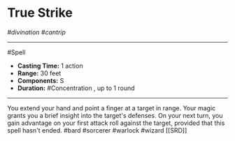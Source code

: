# True Strike
*#divination #cantrip*
___ 
#Spell
- **Casting Time:** 1 action
- **Range:** 30 feet
- **Components:** S
- **Duration:** #Concentration , up to 1 round
---
You extend your hand and point a finger at a target in range. Your magic grants you a brief insight into the target's defenses. On your next turn, you gain advantage on your first attack roll against the target, provided that this spell hasn't ended.
#bard
#sorcerer
#warlock
#wizard
[[SRD]]